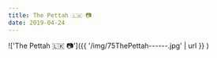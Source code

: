 ```yaml
---
title: The Pettah 🇱🇰 📷
date: 2019-04-24
---
```


!['The Pettah 🇱🇰 📷']({{ '/img/75ThePettah------.jpg' | url }} )